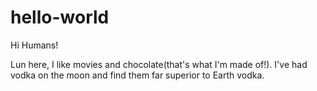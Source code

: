 # hello-world

Hi Humans!

Lun here, I like movies and chocolate(that's what I'm made of!).
I've had vodka on the moon and find them far superior to Earth vodka. 
